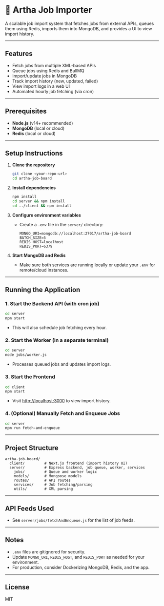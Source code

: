 # 🚀 Artha Job Importer

A scalable job import system that fetches jobs from external APIs, queues them using Redis, imports them into MongoDB, and provides a UI to view import history.

---

## Features
- Fetch jobs from multiple XML-based APIs
- Queue jobs using Redis and BullMQ
- Import/update jobs in MongoDB
- Track import history (new, updated, failed)
- View import logs in a web UI
- Automated hourly job fetching (via cron)

---

## Prerequisites
- **Node.js** (v14+ recommended)
- **MongoDB** (local or cloud)
- **Redis** (local or cloud)

---

## Setup Instructions

1. **Clone the repository**
   ```sh
   git clone <your-repo-url>
   cd artha-job-board
   ```

2. **Install dependencies**
   ```sh
   npm install
   cd server && npm install
   cd ../client && npm install
   ```

3. **Configure environment variables**
   - Create a `.env` file in the `server/` directory:
     ```env
     MONGO_URI=mongodb://localhost:27017/artha-job-board
     BATCH_SIZE=5
     REDIS_HOST=localhost
     REDIS_PORT=6379
     ```

4. **Start MongoDB and Redis**
   - Make sure both services are running locally or update your `.env` for remote/cloud instances.

---

## Running the Application

### 1. Start the Backend API (with cron job)
```sh
cd server
npm start
```
- This will also schedule job fetching every hour.

### 2. Start the Worker (in a separate terminal)
```sh
cd server
node jobs/worker.js
```
- Processes queued jobs and updates import logs.

### 3. Start the Frontend
```sh
cd client
npm start
```
- Visit [http://localhost:3000](http://localhost:3000) to view import history.

### 4. (Optional) Manually Fetch and Enqueue Jobs
```sh
cd server
npm run fetch-and-enqueue
```

---

## Project Structure
```
artha-job-board/
  client/         # Next.js frontend (import history UI)
  server/         # Express backend, job queue, worker, services
    jobs/         # Queue and worker logic
    models/       # Mongoose models
    routes/       # API routes
    services/     # Job fetching/parsing
    utils/        # XML parsing
```

---

## API Feeds Used
- See `server/jobs/fetchAndEnqueue.js` for the list of job feeds.

---

## Notes
- `.env` files are gitignored for security.
- Update `MONGO_URI`, `REDIS_HOST`, and `REDIS_PORT` as needed for your environment.
- For production, consider Dockerizing MongoDB, Redis, and the app.

---

## License
MIT
